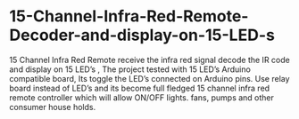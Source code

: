 # 15-Channel-Infra-Red-Remote-Decoder-and-display-on-15-LED-s
15 Channel Infra Red Remote receive the infra red signal  decode the IR code  and display on 15 LED’s , The project tested with 15 LED’s Arduino compatible board, Its toggle the LED’s connected on Arduino pins.  Use relay board instead of LED’s and its become full fledged 15 channel infra red remote controller which will allow ON/OFF  lights. fans, pumps and other consumer house holds. 
